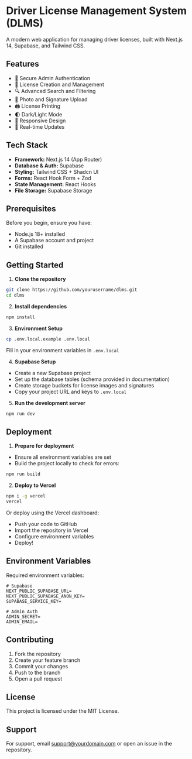 # Driver License Management System (DLMS)

A modern web application for managing driver licenses, built with Next.js 14, Supabase, and Tailwind CSS.

## Features

- 🔐 Secure Admin Authentication
- 📝 License Creation and Management
- 🔍 Advanced Search and Filtering
- 📸 Photo and Signature Upload
- 🖨️ License Printing
- 🌓 Dark/Light Mode
- 📱 Responsive Design
- 🚀 Real-time Updates

## Tech Stack

- **Framework:** Next.js 14 (App Router)
- **Database & Auth:** Supabase
- **Styling:** Tailwind CSS + Shadcn UI
- **Forms:** React Hook Form + Zod
- **State Management:** React Hooks
- **File Storage:** Supabase Storage

## Prerequisites

Before you begin, ensure you have:
- Node.js 18+ installed
- A Supabase account and project
- Git installed

## Getting Started

1. **Clone the repository**
```bash
git clone https://github.com/yourusername/dlms.git
cd dlms
```

2. **Install dependencies**
```bash
npm install
```

3. **Environment Setup**
```bash
cp .env.local.example .env.local
```
Fill in your environment variables in `.env.local`

4. **Supabase Setup**
- Create a new Supabase project
- Set up the database tables (schema provided in documentation)
- Create storage buckets for license images and signatures
- Copy your project URL and keys to `.env.local`

5. **Run the development server**
```bash
npm run dev
```

## Deployment

1. **Prepare for deployment**
- Ensure all environment variables are set
- Build the project locally to check for errors:
```bash
npm run build
```

2. **Deploy to Vercel**
```bash
npm i -g vercel
vercel
```

Or deploy using the Vercel dashboard:
- Push your code to GitHub
- Import the repository in Vercel
- Configure environment variables
- Deploy!

## Environment Variables

Required environment variables:

```env
# Supabase
NEXT_PUBLIC_SUPABASE_URL=
NEXT_PUBLIC_SUPABASE_ANON_KEY=
SUPABASE_SERVICE_KEY=

# Admin Auth
ADMIN_SECRET=
ADMIN_EMAIL=
```

## Contributing

1. Fork the repository
2. Create your feature branch
3. Commit your changes
4. Push to the branch
5. Open a pull request

## License

This project is licensed under the MIT License.

## Support

For support, email support@yourdomain.com or open an issue in the repository.

